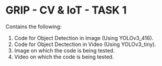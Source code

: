 # GRIP - CV & IoT - TASK 1
Contains the following:
1. Code for Object Detection in Image (Using YOLOv3_416).
2. Code for Object Dectection in Video (Using YOLOv3_tiny).
3. Image on which the code is being tested.
4. Video on which the code is being tested.
